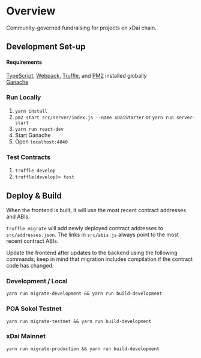 # Overview
Community-governed fundraising for projects on xDai chain.

## Development Set-up
#### Requirements
[TypeScript](https://www.typescriptlang.org/download), [Webpack](https://webpack.js.org/guides/installation/), [Truffle](https://www.trufflesuite.com/docs/truffle/getting-started/installation), and [PM2](https://pm2.keymetrics.io/) installed globally  
[Ganache](https://www.trufflesuite.com/ganache)

### Run Locally
1. `yarn install`
2. `pm2 start src/server/index.js --name xDaiStarter` or `yarn run server-start`
3. `yarn run react-dev`
4. Start Ganache
5. Open `localhost:4040`

### Test Contracts
1. `truffle develop`
2. `truffle(develop)> test`

## Deploy & Build
When the frontend is built, it will use the most recent contract addresses and ABIs.

`truffle migrate` will add newly deployed contract addresses to `src/addresses.json`. The links in `src/abis.js` always point to the most recent contract ABIs.

Update the frontend after updates to the backend using the following commands; keep in mind that migration includes compilation if the contract code has changed.
### Development / Local
`yarn run migrate-development && yarn run build-development`  
### POA Sokol Testnet
`yarn run migrate-testnet && yarn run build-development`  
### xDai Mainnet
`yarn run migrate-production && yarn run build-development`
